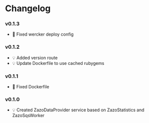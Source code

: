 # Changelog

### v0.1.3
- :hammer: Fixed wercker deploy config

### v0.1.2
- :bulb: Added version route
- :bulb: Update Dockerfile to use cached rubygems

### v0.1.1
- :hammer: Fixed Dockerfile

### v0.1.0
- :bulb: Created ZazoDataProvider service based on ZazoStatistics and ZazoSqsWorker
